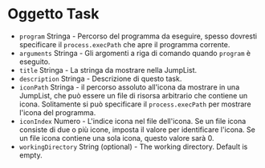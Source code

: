 # Oggetto Task

* `program` Stringa - Percorso del programma da eseguire, spesso dovresti specificare il `process.execPath` che apre il programma corrente.
* `arguments` Stringa - Gli argomenti a riga di comando quando `program` è eseguito.
* `title` Stringa - La stringa da mostrare nella JumpList.
* `description` Stringa - Descrizione di questo task.
* `iconPath` Stringa - il percorso assoluto all'icona da mostrare in una JumpList, che può essere un file di risorsa arbitrario che contiene un icona. Solitamente si può specificare il `process.execPath` per mostrare l'icona del programma.
* `iconIndex` Numero - L'indice icona nel file dell'icona. Se un file icona consiste di due o più icone, imposta il valore per identificare l'icona. Se un file icona contiene una sola icona, questo valore sarà 0.
* `workingDirectory` String (optional) - The working directory. Default is empty.